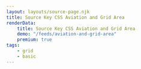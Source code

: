 ```yaml
---
layout: layouts/source-page.njk
title: Source Key CSS Aviation and Grid Area
renderData:
    title: Source Key CSS Aviation and Grid Area
    demo: "/feeds/aviation-and-grid-area"
    premium: true
tags: 
    - grid
    - basic
---
```


